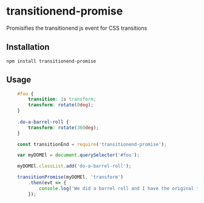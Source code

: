 # transitionend-promise
Promisifies the transitionend js event for CSS transitions

## Installation

```
npm install transitionend-promise
```

## Usage

```css
    #foo {
        transition: 1s transform;
        transform: rotate(0deg);
    }
    
    .do-a-barrel-roll {
        transform: rotate(360deg);
    }
```

```javascript
    const transitionEnd = require('transitionend-promise');

    var myDOMEl = document.querySelector('#foo');

    myDOMEl.classList.add('do-a-barrel-roll');

    transitionPromise(myDOMEl, 'transform')
        .then(evt => {
            console.log('We did a barrel roll and I have the original transitionend event object to prove it.', evt);
        });
```
